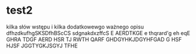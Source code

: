 # test2
kilka słów wstępu
i kilka dodatkowewgo ważnego opisu
dfhzdkufhgSKSDfhBScCS
sdgnakdxzffcS E
AERDTKGE e
 thqrard'g
 eh
  eqE
  GHRA
  TDGF
  AERD
  HSR
  TJ
  RWTH
  QARF
  GHDGYHKJDGYHFGAD
  G
  HSF
  HJSF
  JGGTYGKJSGYJ
  TFHE
